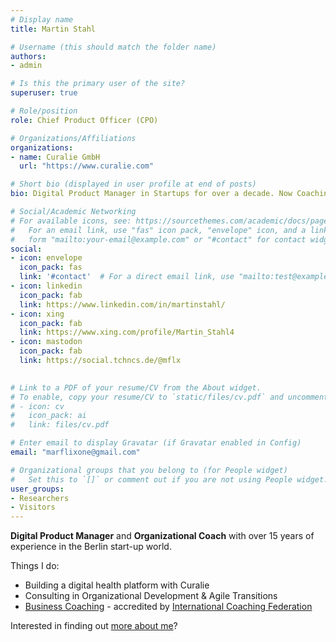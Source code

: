 ```yaml
---
# Display name
title: Martin Stahl

# Username (this should match the folder name)
authors:
- admin

# Is this the primary user of the site?
superuser: true

# Role/position
role: Chief Product Officer (CPO)

# Organizations/Affiliations
organizations:
- name: Curalie GmbH
  url: "https://www.curalie.com"

# Short bio (displayed in user profile at end of posts)
bio: Digital Product Manager in Startups for over a decade. Now Coaching, Training and Consulting for Digital Product Management.

# Social/Academic Networking
# For available icons, see: https://sourcethemes.com/academic/docs/page-builder/#icons
#   For an email link, use "fas" icon pack, "envelope" icon, and a link in the
#   form "mailto:your-email@example.com" or "#contact" for contact widget.
social:
- icon: envelope
  icon_pack: fas
  link: '#contact'  # For a direct email link, use "mailto:test@example.org".
- icon: linkedin
  icon_pack: fab
  link: https://www.linkedin.com/in/martinstahl/
- icon: xing
  icon_pack: fab
  link: https://www.xing.com/profile/Martin_Stahl4
- icon: mastodon
  icon_pack: fab
  link: https://social.tchncs.de/@mflx

  
# Link to a PDF of your resume/CV from the About widget.
# To enable, copy your resume/CV to `static/files/cv.pdf` and uncomment the lines below.
# - icon: cv
#   icon_pack: ai
#   link: files/cv.pdf

# Enter email to display Gravatar (if Gravatar enabled in Config)
email: "marflixone@gmail.com"

# Organizational groups that you belong to (for People widget)
#   Set this to `[]` or comment out if you are not using People widget.
user_groups:
- Researchers
- Visitors
---
```


**Digital Product Manager** and **Organizational Coach** with over 15 years of experience in the Berlin start-up world.

Things I do:

* Building a digital health platform with Curalie
* Consulting in Organizational Development & Agile Transitions
* [Business Coaching](businesscoach) - accredited by [International Coaching Federation](https://www.youracclaim.com/badges/b6f0e15f-0e0f-43b8-8ea4-6151c7dc0207/public_url)

Interested in finding out [more about me](credentials/aboutme)? 
